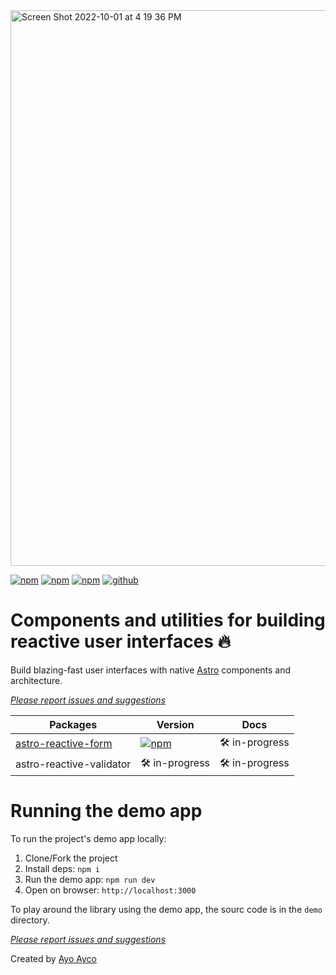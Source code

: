<img width="889" alt="Screen Shot 2022-10-01 at 4 19 36 PM" src="https://user-images.githubusercontent.com/4262489/193413897-69c671f1-6871-498d-afa8-50b98d113d88.png">

[![npm](https://img.shields.io/npm/v/astro-reactive-form)](https://www.npmjs.com/package/astro-reactive-form)
[![npm](https://img.shields.io/npm/l/astro-reactive-form)](https://www.npmjs.com/package/astro-reactive-form)
[![npm](https://img.shields.io/npm/dt/astro-reactive-form)](https://www.npmjs.com/package/astro-reactive-form)
[![github](https://img.shields.io/github/last-commit/ayoayco/astro-reactive-library)](https://github.com/ayoayco/astro-reactive-library)

# Components and utilities for building reactive user interfaces 🔥
Build blazing-fast user interfaces with native [Astro](https://astro.build) components and architecture.

*[Please report issues and suggestions](https://github.com/ayoayco/astro-reactive-library/issues)*

| Packages | Version | Docs |
| --- | --- | --- |
| [astro-reactive-form](https://github.com/ayoayco/astro-reactive-library/tree/main/packages/astro-reactive-form) | [![npm](https://img.shields.io/npm/v/astro-reactive-form)](https://www.npmjs.com/package/astro-reactive-form) | 🛠 in-progress |
| astro-reactive-validator | 🛠 in-progress | 🛠 in-progress |

# Running the demo app
To run the project's demo app locally:
1. Clone/Fork the project 
1. Install deps: `npm i`
1. Run the demo app: `npm run dev`
1. Open on browser: `http://localhost:3000`

To play around the library using the demo app, the sourc code is in the `demo` directory.

*[Please report issues and suggestions](https://github.com/ayoayco/astro-reactive-library/issues)*

Created by [Ayo Ayco](https://ayco.io)